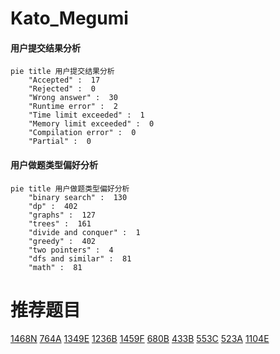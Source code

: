 # Kato_Megumi

<!-- tabs:start -->



#### **用户提交结果分析**

```mermaid
pie title 用户提交结果分析
    "Accepted" :  17
    "Rejected" :  0
    "Wrong answer" :  30
    "Runtime error" :  2
    "Time limit exceeded" :  1
    "Memory limit exceeded" :  0
    "Compilation error" :  0
    "Partial" :  0
```

#### **用户做题类型偏好分析**

```mermaid
pie title 用户做题类型偏好分析
    "binary search" :  130
    "dp" :  402
    "graphs" :  127
    "trees" :  161
    "divide and conquer" :  1
    "greedy" :  402
    "two pointers" :  4
    "dfs and similar" :  81
    "math" :  81
```



<!-- tabs:end -->
# 推荐题目
[1468N](https://codeforces.com/contest/1468/problem/N)
[764A](https://codeforces.com/contest/764/problem/A)
[1349E](https://codeforces.com/contest/1349/problem/E)
[1236B](https://codeforces.com/contest/1236/problem/B)
[1459F](https://codeforces.com/contest/1459/problem/F)
[680B](https://codeforces.com/contest/680/problem/B)
[433B](https://codeforces.com/contest/433/problem/B)
[553C](https://codeforces.com/contest/553/problem/C)
[523A](https://codeforces.com/contest/523/problem/A)
[1104E](https://codeforces.com/contest/1104/problem/E)
